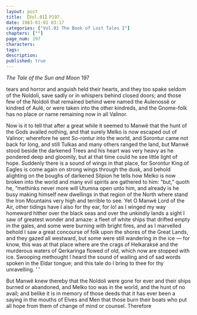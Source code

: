 ```yaml
---
layout: post
title: 【Vol.01】P197.
date: 1983-01-01 03:17
categories: ["Vol.01 The Book of Lost Tales I"]
chapters: [""]
page_num: 197
characters: 
tags: 
description: 
published: true
---
```


<p style="text-indent: 0;">
<I>The Tale of the Sun and Moon </I>197
</p>

tears and horror and anguish held their hearts, and they too spake seldom of the Noldoli, save sadly or in whispers behind closed doors; and those few of the Noldoli that remained behind were named the Aulenossë or kindred of Aulë, or were taken into the other kindreds, and the Gnome-folk has no place or name remaining now in all Valinor.

Now is it to tell that after a great while it seemed to Manwë that the hunt of the Gods availed nothing, and that surely Melko is now escaped out of Valinor; wherefore he sent So-rontur into the world, and Sorontur came not back for long, and still Tulkas and many others ranged the land, but Manwë stood beside the darkened Trees and his heart was very heavy as he pondered deep and gloomily, but at that time could he see little light of hope. Suddenly there is a sound of wings in that place, for Sorontur King of Eagles is come again on strong wings through the dusk, and behold alighting on the boughs of darkened Silpion he tells how Melko is now broken into the world and many evil spirits are gathered to him: “but,” quoth he, “methinks never more will Utumna open unto him, and already is he busy making himself new dwellings in that region of the North where stand the Iron Mountains very high and terrible to see. Yet O Manwë Lord of the Air, other tidings have I also for thy ear, for lo! as I winged my way homeward hither over the black seas and over the unkindly lands a sight I saw of greatest wonder and amaze: a fleet of white ships that drifted empty in the gales, and some were burning with bright fires, and as I marvelled behold I saw a great concourse of folk upon the shores of the Great Lands, and they gazed all westward, but some were still wandering in the ice — for know, this was at that place where are the crags of Helkaraksë and the murderous waters of Qerkaringa flowed of old, which now are stopped with ice. Swooping methought I heard the sound of wailing and of sad words spoken in the Eldar tongue; and this tale do I bring to thee for thy unravelling. ’ ’

But Manwë knew thereby that the Noldoli were gone for ever and their ships burned or abandoned, and Melko too was in the world, and the hunt of no avail; and belike it is in memory of those deeds that it has ever been a saying in the mouths of Elves and Men that those burn their boats who put all hope from them of change of mind or counsel. Therefore

